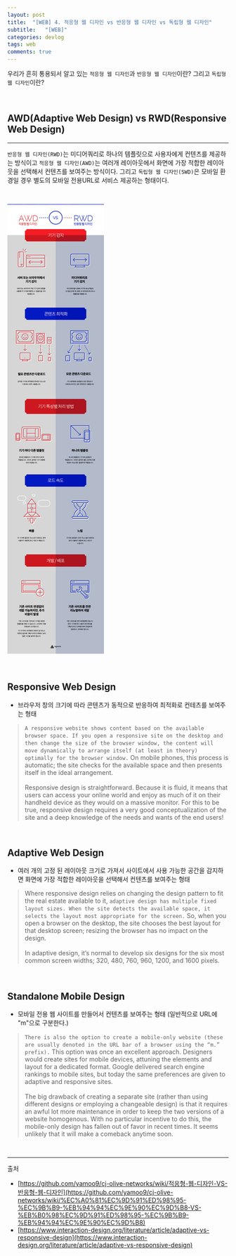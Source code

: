 ```yaml
---
layout: post
title:  "[WEB] 4. 적응형 웹 디자인 vs 반응형 웹 디자인 vs 독립형 웹 디자인"
subtitle:   "[WEB]"
categories: devlog
tags: web
comments: true
---
```


우리가 흔히 통용되서 알고 있는 `적응형 웹 디자인`과 `반응형 웹 디자인`이란? 그리고 `독립형 웹 디자인`이란?

<br>


## AWD(Adaptive Web Design) vs RWD(Responsive Web Design)
---

`반응형 웹 디자인(RWD)`는 미디어쿼리로 하나의 템플릿으로 사용자에게 컨텐츠를 제공하는 방식이고 `적응형 웹 디자인(AWD)`는 여러개 레이아웃에서 화면에 가장 적합한 레이아웃을 선택해서 컨텐츠를 보여주는 방식이다. 그리고 
`독립형 웹 디자인(SWD)`은 모바일 환경일 경우 별도의 모바일 전용URL로 서비스 제공하는 형태이다.


<br>

[![AWD-vs-RWD-s1-s1](/assets/img/devlog/201901/AWD-vs-RWD-s1.jpg)]() 

<br>


## Responsive Web Design

- 브라우저 창의 크기에 따라 콘텐츠가 동적으로 반응하여 최적화로 컨테츠를 보여주는 형태

> `A responsive website shows content based on the available browser space. If you open a responsive site on the desktop and then change the size of the browser window, the content will move dynamically to arrange itself (at least in theory) optimally for the browser window.` On mobile phones, this process is automatic; the site checks for the available space and then presents itself in the ideal arrangement.  <br><br>
Responsive design is straightforward. Because it is fluid, it means that users can access your online world and enjoy as much of it on their handheld device as they would on a massive monitor. For this to be true, responsive design requires a very good conceptualization of the site and a deep knowledge of the needs and wants of the end users!

<br>


## Adaptive Web Design

- 여러 개의 고정 된 레이아웃 크기로 가져서 사이트에서 사용 가능한 공간을 감지하면 화면에 가장 적합한 레이아웃을 선택해서 컨텐츠를 보여주는 형태

> Where responsive design relies on changing the design pattern to fit the real estate available to it, `adaptive design has multiple fixed layout sizes. When the site detects the available space, it selects the layout most appropriate for the screen.` So, when you open a browser on the desktop, the site chooses the best layout for that desktop screen; resizing the browser has no impact on the design.  <br><br>
In adaptive design, it’s normal to develop six designs for the six most common screen widths; 320, 480, 760, 960, 1200, and 1600 pixels.

<br>


## Standalone Mobile Design

- 모바일 전용 웹 사이트를 만들어서 컨텐츠를 보여주는 형태 (일반적으로 URL에 "m"으로 구분한다.) 

> `There is also the option to create a mobile-only website (these are usually denoted in the URL bar of a browser using the “m.” prefix).` This option was once an excellent approach. Designers would create sites for mobile devices, attuning the elements and layout for a dedicated format. Google delivered search engine rankings to mobile sites, but today the same preferences are given to adaptive and responsive sites.  <br><br>
The big drawback of creating a separate site (rather than using different designs or employing a changeable design) is that it requires an awful lot more maintenance in order to keep the two versions of a website homogenous. With no particular incentive to do this, the mobile-only design has fallen out of favor in recent times. It seems unlikely that it will make a comeback anytime soon.

<br>


---
출처

+ [https://github.com/yamoo9/cj-olive-networks/wiki/적응형-웹-디자인-VS-반응형-웹-디자인](https://github.com/yamoo9/cj-olive-networks/wiki/%EC%A0%81%EC%9D%91%ED%98%95-%EC%9B%B9-%EB%94%94%EC%9E%90%EC%9D%B8-VS-%EB%B0%98%EC%9D%91%ED%98%95-%EC%9B%B9-%EB%94%94%EC%9E%90%EC%9D%B8)
+ [https://www.interaction-design.org/literature/article/adaptive-vs-responsive-design](https://www.interaction-design.org/literature/article/adaptive-vs-responsive-design)